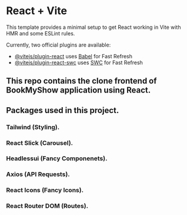 # React + Vite

This template provides a minimal setup to get React working in Vite with HMR and some ESLint rules.

Currently, two official plugins are available:

- [@vitejs/plugin-react](https://github.com/vitejs/vite-plugin-react/blob/main/packages/plugin-react/README.md) uses [Babel](https://babeljs.io/) for Fast Refresh
- [@vitejs/plugin-react-swc](https://github.com/vitejs/vite-plugin-react-swc) uses [SWC](https://swc.rs/) for Fast Refresh

## This repo contains the clone frontend of BookMyShow application using React.

## Packages used in this project.

### Tailwind (Styling).
### React Slick (Carousel).
### Headlessui (Fancy Componenets).
### Axios (API Requests).
### React Icons (Fancy Icons).
### React Router DOM (Routes).